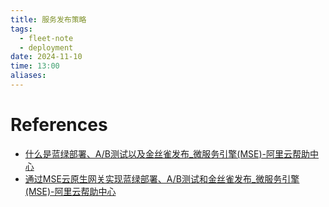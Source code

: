 ```yaml
---
title: 服务发布策略
tags:
  - fleet-note
  - deployment
date: 2024-11-10
time: 13:00
aliases:
---
```




# References
* [什么是蓝绿部署、A/B测试以及金丝雀发布\_微服务引擎(MSE)-阿里云帮助中心](https://help.aliyun.com/zh/mse/use-cases/service-release-strategies)
* [通过MSE云原生网关实现蓝绿部署、A/B测试和金丝雀发布\_微服务引擎(MSE)-阿里云帮助中心](https://help.aliyun.com/zh/mse/use-cases/implement-blue-green-deployment-a-or-b-testing-and-canary-release-by-using-mse-cloud-native-gateways)